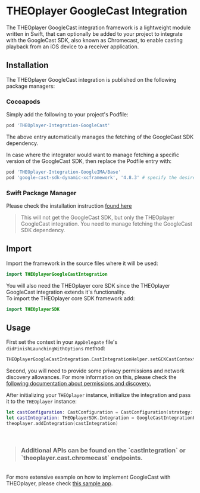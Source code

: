 # THEOplayer GoogleCast Integration

The THEOplayer GoogleCast integration framework is a lightweight module written in Swift, that can optionally be added to your project to integrate with the GoogleCast SDK, also known as Chromecast, to enable casting playback from an iOS device to a receiver application.

## Installation

The THEOplayer GoogleCast integration is published on the following package managers:

### Cocoapods

Simply add the following to your project's Podfile:

```ruby
pod 'THEOplayer-Integration-GoogleCast'
```

The above entry automatically manages the fetching of the GoogleCast SDK dependency.

In case where the integrator would want to manage fetching a specific version of the GoogleCast SDK, then replace the Podfile entry with:

```ruby
pod 'THEOplayer-Integration-GoogleIMA/Base'
pod 'google-cast-sdk-dynamic-xcframework', '4.8.3' # specify the desired version
```

### Swift Package Manager

Please check the installation instruction [found here](../../README.md#Installation)

> This will not get the GoogleCast SDK, but only the THEOplayer GoogleCast integration. You need to manage fetching the GoogleCast SDK dependency.

## Import

Import the framework in the source files where it will be used:

```swift
import THEOplayerGoogleCastIntegration
```

You will also need the THEOplayer core SDK since the THEOplayer GoogleCast integration extends it's functionality.
<br/>To import the THEOplayer core SDK framework add:


```swift
import THEOplayerSDK
```

## Usage

First set the context in your `AppDelegate` file's `didFinishLaunchingWithOptions` method:

```swift
THEOplayerGoogleCastIntegration.CastIntegrationHelper.setGCKCastContextSharedInstanceWithDefaultCastOptions()
```

Second, you will need to provide some privacy permissions and network discovery allowances. For more information on this, please check the [following documentation about permissions and discovery.](https://developers.google.com/cast/docs/ios_sender/permissions_and_discovery)

After initializing your `THEOplayer` instance, initialize the integration and pass it to the `THEOplayer` instance:

```swift
let castConfiguration: CastConfiguration = CastConfiguration(strategy: .auto)
let castIntegration: THEOplayerSDK.Integration = GoogleCastIntegrationFactory.createIntegration(on: self.theoplayer, with: castConfiguration)
theoplayer.addIntegration(castIntegration)
```

<br/>

> <h3>Additional APIs can be found on the `castIntegration` or `theoplayer.cast.chromecast` endpoints.</h3>

<br/>For more extensive example on how to implement GoogleCast with THEOplayer, please check [this sample app](https://github.com/THEOplayer/samples-ios-sdk/tree/master/Native-GoogleCast).
